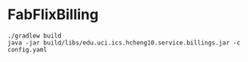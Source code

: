 # FabFlixBilling

```
./gradlew build
java -jar build/libs/edu.uci.ics.hcheng10.service.billings.jar -c config.yaml 
```
